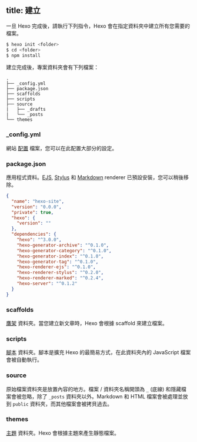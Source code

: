title: 建立
---
一旦 Hexo 完成後，請執行下列指令，Hexo 會在指定資料夾中建立所有您需要的檔案。

``` bash
$ hexo init <folder>
$ cd <folder>
$ npm install
```

建立完成後，專案資料夾會有下列檔案：

``` plain
.
├── _config.yml
├── package.json
├── scaffolds
├── scripts
├── source
|   ├── _drafts
|   └── _posts
└── themes
```

### _config.yml

網站 [配置](configuration.html) 檔案，您可以在此配置大部分的設定。

### package.json

應用程式資料。[EJS](http://embeddedjs.com/), [Stylus](http://learnboost.github.io/stylus/) 和 [Markdown](http://daringfireball.net/projects/markdown/) renderer 已預設安裝，您可以稍後移除。

``` json package.json
{
  "name": "hexo-site",
  "version": "0.0.0",
  "private": true,
  "hexo": {
    "version": ""
  },
  "dependencies": {
    "hexo": "^3.0.0",
    "hexo-generator-archive": "^0.1.0",
    "hexo-generator-category": "^0.1.0",
    "hexo-generator-index": "^0.1.0",
    "hexo-generator-tag": "^0.1.0",
    "hexo-renderer-ejs": "^0.1.0",
    "hexo-renderer-stylus": "^0.2.0",
    "hexo-renderer-marked": "^0.2.4",
    "hexo-server": "^0.1.2"
  }
}
```

### scaffolds

[鷹架](writing.html#鷹架（Scaffold）) 資料夾。當您建立新文章時，Hexo 會根據 scaffold 來建立檔案。

### scripts

[腳本](plugins.html#腳本（Scripts）) 資料夾。腳本是擴充 Hexo 的最簡易方式，在此資料夾內的 JavaScript 檔案會被自動執行。

### source

原始檔案資料夾是放置內容的地方。檔案 / 資料夾名稱開頭為 `_` (底線) 和隱藏檔案會被忽略，除了 `_posts` 資料夾以外。Markdown 和 HTML 檔案會被處理並放到 `public` 資料夾，而其他檔案會被拷貝過去。

### themes

[主題](themes.html) 資料夾。Hexo 會根據主題來產生靜態檔案。